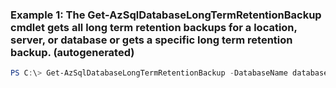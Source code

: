### Example 1: The Get-AzSqlDatabaseLongTermRetentionBackup cmdlet gets all long term retention backups for a location, server, or database or gets a specific long term retention backup. (autogenerated)
```powershell
PS C:\> Get-AzSqlDatabaseLongTermRetentionBackup -DatabaseName database01 -Location northeurope -ServerName server01
```

